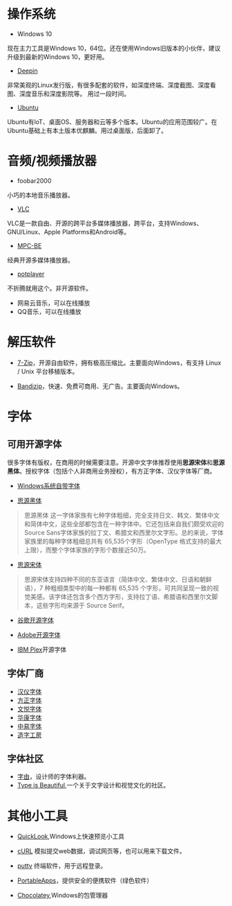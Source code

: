 # 操作系统

- Windows 10

现在主力工具是Windows 10，64位。还在使用Windows旧版本的小伙伴，建议升级到最新的Windows 10，更好用。

- [Deepin](https://www.deepin.org)

非常美观的Linux发行版，有很多配套的软件，如深度终端、深度截图、深度看图、深度音乐和深度影院等。
用过一段时间。

- [Ubuntu](https://www.ubuntu.com/download)

Ubuntu有loT、桌面OS、服务器和云等多个版本。Ubuntu的应用范围较广。在Ubuntu基础上有本土版本优麒麟。用过桌面版，后面卸了。


# 音频/视频播放器

- foobar2000

小巧的本地音乐播放器。

- [VLC](http://www.videolan.org)

VLC是一款自由、开源的跨平台多媒体播放器，跨平台，支持Windows、GNU/Linux、Apple Platforms和Android等。

- [MPC-BE](https://sourceforge.net/projects/mpcbe/)

经典开源多媒体播放器。

- [potplayer](https://potplayer.daum.net/?lang=zh_CN)

不折腾就用这个。非开源软件。

- 网易云音乐，可以在线播放
- QQ音乐，可以在线播放

# 解压软件

- [7-Zip](https://sparanoid.com/lab/7z/)，开源自由软件，拥有极高压缩比。主要面向Windows，有支持 Linux / Unix 平台移植版本。

- [Bandizip](https://www.bandisoft.com/bandizip/cn/)，快速、免费可商用、无广告。主要面向Windows。

# 字体
## 可用开源字体
很多字体有版权，在商用的时候需要注意。开源中文字体推荐使用**思源宋体**和**思源黑体**。授权字体（包括个人非商用业务授权），有方正字体、汉仪字体等厂商。

- [Windows系统自带字体](https://en.wikipedia.org/wiki/List_of_typefaces_included_with_Microsoft_Windows)

- [思源黑体](https://blog.typekit.com/alternate/source-han-sans-chs/)

> 思源黑体 这一字体家族有七种字体粗细，完全支持日文、韩文、繁体中文和简体中文，这些全部都包含在一种字体中。它还包括来自我们颇受欢迎的 Source Sans字体家族的拉丁文、希腊文和西里尔文字形。总的来说，字体家族里的每种字体粗细总共有 65,535个字形（OpenType 格式支持的最大上限），而整个字体家族的字形个数接近50万。

- [思源宋体](https://source.typekit.com/cn/)

> 思源宋体支持四种不同的东亚语言（简体中文、繁体中文、日语和朝鲜语），7 种粗细类型中的每一种都有 65,535 个字形，可共同呈现一致的视觉美感。该字体还包含多个西方字形，支持拉丁语、希腊语和西里尔文脚本，这些字形均来源于 Source Serif。

- [谷歌开源字体](https://www.google.com/get/noto/)

- [Adobe开源字体](https://github.com/adobe-fonts)

- [IBM Plex](https://github.com/IBM/type)开源字体

## 字体厂商
- [汉仪字体](http://www.hanyi.com.cn)
- [方正字体](http://www.foundertype.com/index.php/Index/index.html)
- [文悦字体](http://wytype.com)
- [华康字体](https://www.dynacw.com.cn/index.aspx)
- [中易字体](http://www.china-e.com.cn/main/index.htm)
- [造字工房](http://www.makefont.com)

## 字体社区
- [字由](http://www.hellofont.cn/index)，设计师的字体利器。
- [Type is Beautiful](https://www.typeisbeautiful.com),一个关于文字设计和视觉文化的社区。

# 其他小工具
- [QuickLook](https://github.com/xupefei/QuickLook),Windows上快速预览小工具

- [cURL](https://curl.haxx.se)
模拟提交web数据，调试网页等，也可以用来下载文件。

- [putty](https://www.chiark.greenend.org.uk/~sgtatham/putty/)
终端软件，用于远程登录。

- [PortableApps](https://portableapps.com/)，提供安全的便携软件（绿色软件）

- [Chocolatey](https://chocolatey.org/about),Windows的包管理器